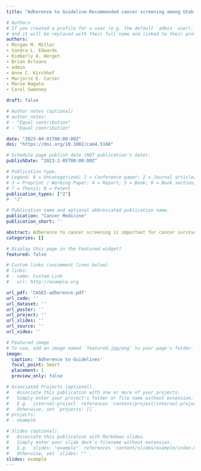 ```yaml
---
title: "Adherence to Guideline-Recommended cancer screening among Utah cancer survivorss"

# Authors
# If you created a profile for a user (e.g. the default `admin` user), write the username (folder name) here 
# and it will be replaced with their full name and linked to their profile.
authors:
- Morgan M. Millar
- Sandra L. Edwards
- Kimberly A. Herget
- Brian Orleans
- admin
- Anne C. Kirchhof
- Marjorie E. Carter
- Marie Nagata
- Carol Sweeney 

draft: false

# Author notes (optional)
# author_notes:
# - "Equal contribution"
# - "Equal contribution"

date: "2023-04-01T00:00:00Z"
doi: "https://doi.org/10.1002/cam4.5168"

# Schedule page publish date (NOT publication's date).
publishDate: "2023-2-05T00:00:00Z"

# Publication type.
# Legend: 0 = Uncategorized; 1 = Conference paper; 2 = Journal article;
# 3 = Preprint / Working Paper; 4 = Report; 5 = Book; 6 = Book section;
# 7 = Thesis; 8 = Patent
publication_types: ["2"]
#- "2"

# Publication name and optional abbreviated publication name.
publication: "Cancer Medicine"
publication_short: ''

abstract: Adherence to cancer screening is important for cancer survivors because they are at high risk of subsequent cancer diagnoses or recurrence. We assessed adherence to breast, cervical, and colorectal cancer-(CRC)-screening guidelines and evaluated demographic disparities among a population-based sample of survivors. A representative sample of Utah survivors diagnosed from 2012–2018 with any reportable invasive cancer was selected from central cancer registry records for a survey about survivorship needs. We estimated the proportion of eligible survivors adhering to U.S. Preventive Services Task Force screening guidelines and calculated risk ratios and 95% confidence intervals. Analyses were age-adjusted and weighted to account for sample design and nonresponse. And 1421 survivors completed the survey (57.2% response rate). Screening adherence was 74.4% for breast, 69.4% for cervical, and 79.7% for CRC. Rural residents were more likely to adhere to breast cancer screening than urban residents (86.1% vs. 72.7%; adjusted RR = 1.19, CI = 1.05, 1.36). Higher educational attainment was associated with increased adherence to cervical and colorectal cancer screening. Younger age was associated with greater adherence to cervical cancer screening (p = 0.006) but lower adherence to CRC screening (p = 0.003). CRC screening adherence was lower among the uninsured and those without a primary care provider (45.6%) compared to those with a regular provider (83.0%; adjusted RR = 0.57, CI = 0.42, 0.79). Surveys based on samples from central cancer registries can provide population estimates to inform cancer control. Findings demonstrate work is needed to ensure all Utah cancer survivors obtain recommended cancer screenings. Efforts should focus particularly on increasing uptake of breast and cervical cancer screening and reducing demographic disparities in CRC screening.
categories: []

# Display this page in the Featured widget?
featured: false

# Custom links (uncomment lines below)
# links:
# - name: Custom Link
#   url: http://example.org

url_pdf: 'CASES-adherence.pdf'
url_code: ''
url_dataset: ''
url_poster: ''
url_project: ''
url_slides: ''
url_source: ''
url_video: ''

# Featured image
# To use, add an image named `featured.jpg/png` to your page's folder. 
image:
  caption: 'Adherence to Guidelines'
  focal_point: Smart
  placement: 1
  preview_only: false

# Associated Projects (optional).
#   Associate this publication with one or more of your projects.
#   Simply enter your project's folder or file name without extension.
#   E.g. `internal-project` references `content/project/internal-project/index.md`.
#   Otherwise, set `projects: []`.
# projects:
# - example

# Slides (optional).
#   Associate this publication with Markdown slides.
#   Simply enter your slide deck's filename without extension.
#   E.g. `slides: "example"` references `content/slides/example/index.md`.
#   Otherwise, set `slides: ""`.
slides: example
---
```


